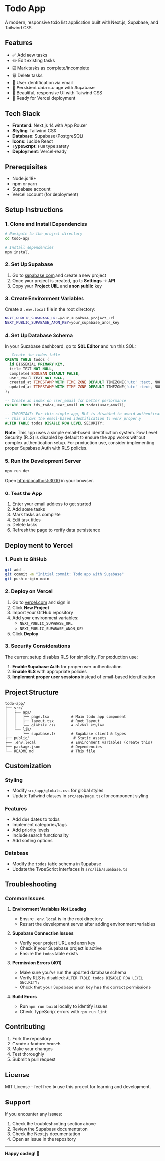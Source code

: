 # Todo App

A modern, responsive todo list application built with Next.js, Supabase, and Tailwind CSS.

## Features

- ✅ Add new tasks
- ✏️ Edit existing tasks
- ☑️ Mark tasks as complete/incomplete
- 🗑️ Delete tasks
- 👤 User identification via email
- 💾 Persistent data storage with Supabase
- 🎨 Beautiful, responsive UI with Tailwind CSS
- 🚀 Ready for Vercel deployment

## Tech Stack

- **Frontend**: Next.js 14 with App Router
- **Styling**: Tailwind CSS
- **Database**: Supabase (PostgreSQL)
- **Icons**: Lucide React
- **TypeScript**: Full type safety
- **Deployment**: Vercel-ready

## Prerequisites

- Node.js 18+ 
- npm or yarn
- Supabase account
- Vercel account (for deployment)

## Setup Instructions

### 1. Clone and Install Dependencies

```bash
# Navigate to the project directory
cd todo-app

# Install dependencies
npm install
```

### 2. Set Up Supabase

1. Go to [supabase.com](https://supabase.com) and create a new project
2. Once your project is created, go to **Settings** → **API**
3. Copy your **Project URL** and **anon public** key

### 3. Create Environment Variables

Create a `.env.local` file in the root directory:

```bash
NEXT_PUBLIC_SUPABASE_URL=your_supabase_project_url
NEXT_PUBLIC_SUPABASE_ANON_KEY=your_supabase_anon_key
```

### 4. Set Up Database Schema

In your Supabase dashboard, go to **SQL Editor** and run this SQL:

```sql
-- Create the todos table
CREATE TABLE todos (
  id BIGSERIAL PRIMARY KEY,
  title TEXT NOT NULL,
  completed BOOLEAN DEFAULT FALSE,
  user_email TEXT NOT NULL,
  created_at TIMESTAMP WITH TIME ZONE DEFAULT TIMEZONE('utc'::text, NOW()) NOT NULL,
  updated_at TIMESTAMP WITH TIME ZONE DEFAULT TIMEZONE('utc'::text, NOW()) NOT NULL
);

-- Create an index on user_email for better performance
CREATE INDEX idx_todos_user_email ON todos(user_email);

-- IMPORTANT: For this simple app, RLS is disabled to avoid authentication issues
-- This allows the email-based identification to work properly
ALTER TABLE todos DISABLE ROW LEVEL SECURITY;
```

**Note**: This app uses a simple email-based identification system. Row Level Security (RLS) is disabled by default to ensure the app works without complex authentication setup. For production use, consider implementing proper Supabase Auth with RLS policies.

### 5. Run the Development Server

```bash
npm run dev
```

Open [http://localhost:3000](http://localhost:3000) in your browser.

### 6. Test the App

1. Enter your email address to get started
2. Add some tasks
3. Mark tasks as complete
4. Edit task titles
5. Delete tasks
6. Refresh the page to verify data persistence

## Deployment to Vercel

### 1. Push to GitHub

```bash
git add .
git commit -m "Initial commit: Todo app with Supabase"
git push origin main
```

### 2. Deploy on Vercel

1. Go to [vercel.com](https://vercel.com) and sign in
2. Click **New Project**
3. Import your GitHub repository
4. Add your environment variables:
   - `NEXT_PUBLIC_SUPABASE_URL`
   - `NEXT_PUBLIC_SUPABASE_ANON_KEY`
5. Click **Deploy**

### 3. Security Considerations

The current setup disables RLS for simplicity. For production use:

1. **Enable Supabase Auth** for proper user authentication
2. **Enable RLS** with appropriate policies
3. **Implement proper user sessions** instead of email-based identification

## Project Structure

```
todo-app/
├── src/
│   ├── app/
│   │   ├── page.tsx          # Main todo app component
│   │   ├── layout.tsx        # Root layout
│   │   └── globals.css       # Global styles
│   └── lib/
│       └── supabase.ts       # Supabase client & types
├── public/                    # Static assets
├── .env.local                # Environment variables (create this)
├── package.json              # Dependencies
└── README.md                 # This file
```

## Customization

### Styling
- Modify `src/app/globals.css` for global styles
- Update Tailwind classes in `src/app/page.tsx` for component styling

### Features
- Add due dates to todos
- Implement categories/tags
- Add priority levels
- Include search functionality
- Add sorting options

### Database
- Modify the `todos` table schema in Supabase
- Update the TypeScript interfaces in `src/lib/supabase.ts`

## Troubleshooting

### Common Issues

1. **Environment Variables Not Loading**
   - Ensure `.env.local` is in the root directory
   - Restart the development server after adding environment variables

2. **Supabase Connection Issues**
   - Verify your project URL and anon key
   - Check if your Supabase project is active
   - Ensure the `todos` table exists

3. **Permission Errors (401)**
   - Make sure you've run the updated database schema
   - Verify RLS is disabled: `ALTER TABLE todos DISABLE ROW LEVEL SECURITY;`
   - Check that your Supabase anon key has the correct permissions

4. **Build Errors**
   - Run `npm run build` locally to identify issues
   - Check TypeScript errors with `npm run lint`

## Contributing

1. Fork the repository
2. Create a feature branch
3. Make your changes
4. Test thoroughly
5. Submit a pull request

## License

MIT License - feel free to use this project for learning and development.

## Support

If you encounter any issues:
1. Check the troubleshooting section above
2. Review the Supabase documentation
3. Check the Next.js documentation
4. Open an issue in the repository

---

**Happy coding! 🚀**
